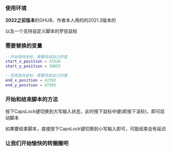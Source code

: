 ### 使用环境

**2022之前版本**的GHUB，作者本人用的的2021.3版本的

以及一个支持自定义脚本的罗技鼠标

### 需要替换的变量

```lua
--开始游戏坐标，需要改成自己的值
start_x_position = 43326
start_y_position = 39855
```

```lua
--完成游戏坐标，需要改成自己的值
end_x_position = 42392
end_y_position = 47505
```

### 开始和结束脚本的方法

按下CapsLock键切换到大写输入状态，此时按下鼠标中键(即按下滚轮)，即可启动脚本

如果要结束脚本，直接按下CapsLock键切换到小写输入即可，可能结束会有延迟

### 让我们开始愉快的转圈圈吧